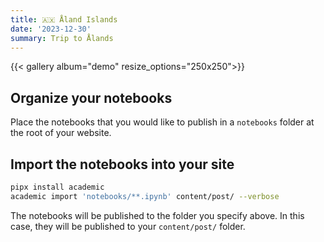 ```yaml
---
title: 🇦🇽 Åland Islands 
date: '2023-12-30'
summary: Trip to Ålands
---
```


{{< gallery album="demo" resize_options="250x250">}}
    

## Organize your notebooks

Place the notebooks that you would like to publish in a `notebooks` folder at the root of your website.

## Import the notebooks into your site

```bash
pipx install academic
academic import 'notebooks/**.ipynb' content/post/ --verbose
```

The notebooks will be published to the folder you specify above. In this case, they will be published to your `content/post/` folder.

